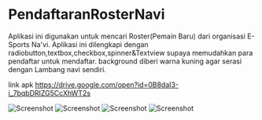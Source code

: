 # PendaftaranRosterNavi
Aplikasi ini digunakan untuk mencari Roster(Pemain Baru) dari organisasi E-Sports Na'vi. Aplikasi ini dilengkapi dengan radiobutton,textbox,checkbox,spinner&Textview supaya memudahkan para pendaftar untuk mendaftar.
background diberi warna kuning agar serasi dengan Lambang navi sendiri.

link apk
https://drive.google.com/open?id=0B8daI3-i_7bqbDRIZG5CcXhWT2s

![Screenshot](https://cloud.githubusercontent.com/assets/22210692/18540422/c47c0a22-7b48-11e6-80eb-d8c7c8476143.png)
![Screenshot](https://cloud.githubusercontent.com/assets/22210692/18540421/c47a443a-7b48-11e6-9f5d-98da63d0f19c.png)
![Screenshot](https://cloud.githubusercontent.com/assets/22210692/18540423/c47d4ef0-7b48-11e6-8a81-79ad8995b7e4.png)
![Screenshot](https://cloud.githubusercontent.com/assets/22210692/18540424/c47e60ba-7b48-11e6-84b1-cb3c2a2e7bbd.png)

